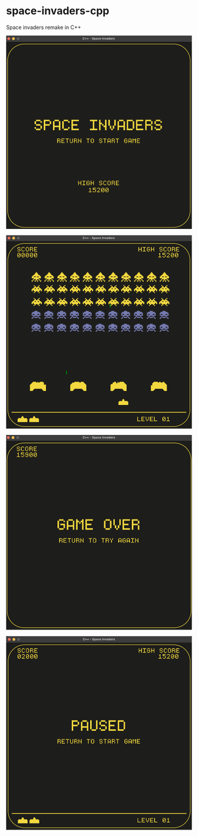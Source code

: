 # space-invaders-cpp
Space invaders remake in C++

![Title](preview/title.png)

![Game Play](preview/game_play.png)

![Game Over](preview/game_over.png)

![Paused](preview/paused.png)